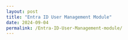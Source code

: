 ```yaml
---
layout: post
title: "Entra ID User Management Module"
date: 2024-09-04
permalink: /Entra-ID-User-Management-module/
---
```

